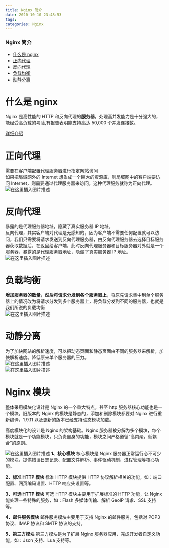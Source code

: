 ```yaml
---
title: Nginx 简介
date: 2020-10-10 23:48:53
tags: 
categories: Nginx
---
```


<!--more-->

### Nginx 简介

- [什么是 nginx](#_nginx_2)
- [正向代理](#_7)
- [反向代理](#_12)
- [负载均衡](#_16)
- [动静分离](#_20)

# 什么是 nginx

Nginx 是高性能的 HTTP 和反向代理的**服务器**，处理高并发能力是十分强大的，能经受高负载的考验,有报告表明能支持高达 50,000 个并发连接数。

[详细介绍](https://lnmp.org/nginx.html)

# 正向代理

需要在客户端配置代理服务器进行指定网站访问  
如果把局域网外的 Internet 想象成一个巨大的资源库，则局域网中的客户端要访 问 Internet，则需要通过代理服务器来访问，这种代理服务就称为正向代理。  
![在这里插入图片描述](https://img-blog.csdnimg.cn/2020101023423220.png?x-oss-process=image/watermark,type_ZmFuZ3poZW5naGVpdGk,shadow_10,text_aHR0cHM6Ly9ibG9nLmNzZG4ubmV0L3FxXzIxMDQwNTU5,size_16,color_FFFFFF,t_70#pic_center)

# 反向代理

暴露的是代理服务器地址，隐藏了真实服务器 IP 地址。  
反向代理，其实客户端对代理是无感知的，因为客户端不需要任何配置就可以访问，我们只需要将请求发送到反向代理服务器，由反向代理服务器去选择目标服务器获取数据后，在返回给客户端，此时反向代理服务器和目标服务器对外就是一个服务器，暴露的是代理服务器地址，隐藏了真实服务器 IP 地址。  
![在这里插入图片描述](https://img-blog.csdnimg.cn/20201010234547831.png?x-oss-process=image/watermark,type_ZmFuZ3poZW5naGVpdGk,shadow_10,text_aHR0cHM6Ly9ibG9nLmNzZG4ubmV0L3FxXzIxMDQwNTU5,size_16,color_FFFFFF,t_70#pic_center)

# 负载均衡

**增加服务器的数量，然后将请求分发到各个服务器上**，将原先请求集中到单个服务器上的情况改为将请求分发到多个服务器上，将负载分发到不同的服务器，也就是我们所说的负载均衡  
![在这里插入图片描述](https://img-blog.csdnimg.cn/20201010234705761.png?x-oss-process=image/watermark,type_ZmFuZ3poZW5naGVpdGk,shadow_10,text_aHR0cHM6Ly9ibG9nLmNzZG4ubmV0L3FxXzIxMDQwNTU5,size_16,color_FFFFFF,t_70#pic_center)

# 动静分离

为了加快网站的解析速度，可以把动态页面和静态页面由不同的服务器来解析，加快解析速度。降低原来单个服务器的压力。  
![在这里插入图片描述](https://img-blog.csdnimg.cn/20201010234819706.png?x-oss-process=image/watermark,type_ZmFuZ3poZW5naGVpdGk,shadow_10,text_aHR0cHM6Ly9ibG9nLmNzZG4ubmV0L3FxXzIxMDQwNTU5,size_16,color_FFFFFF,t_70#pic_center)  
![在这里插入图片描述](https://img-blog.csdnimg.cn/20201010234829628.png?x-oss-process=image/watermark,type_ZmFuZ3poZW5naGVpdGk,shadow_10,text_aHR0cHM6Ly9ibG9nLmNzZG4ubmV0L3FxXzIxMDQwNTU5,size_16,color_FFFFFF,t_70#pic_center)	





# Nginx 模块
整体采用模块化设计是 Nginx 的一个重大特点，甚至 http 服务器核心功能也是一个模块。旧版本的 Nginx 的模块是静态的，添加和删除模块都要对 Nginx 进行重新编译，1.9.11 以及更新的版本已经支持动态模块加载。

高度模块化的设计是 Nginx 的架构基础。Nginx 服务器被分解为多个模块，每个模块就是一个功能模块，只负责自身的功能，模块之间严格遵循“高内聚，低耦合”的原则。

![在这里插入图片描述](https://img-blog.csdnimg.cn/1e7001bb77334031b5054c16e2df9404.png?x-oss-process=image/watermark,type_d3F5LXplbmhlaQ,shadow_50,text_Q1NETiBAZkZlZS1vcHM=,size_20,color_FFFFFF,t_70,g_se,x_16)
**1、核心模块**
核心模块是 Nginx 服务器正常运行必不可少的模块，提供错误日志记录、配置文件解析、事件驱动机制、进程管理等核心功能。

**2、标准 HTTP 模块**
标准 HTTP 模块提供 HTTP 协议解析相关的功能，如：端口配置、网页编码设置、HTTP 响应头设置等。

**3、可选 HTTP 模块**
可选 HTTP 模块主要用于扩展标准的 HTTP 功能，让 Nginx 能处理一些特殊的服务，如：Flash 多媒体传输、解析 GeoIP 请求、SSL 支持等。

**4、邮件服务模块**
邮件服务模块主要用于支持 Nginx 的邮件服务，包括对 POP3 协议、IMAP 协议和 SMTP 协议的支持。

**5、第三方模块**
第三方模块是为了扩展 Nginx 服务器应用，完成开发者自定义功能，如：Json 支持、Lua 支持等。